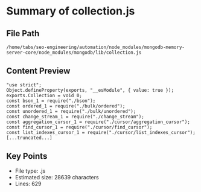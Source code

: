 # Summary of collection.js
  
## File Path
`/home/tabs/seo-engineering/automation/node_modules/mongodb-memory-server-core/node_modules/mongodb/lib/collection.js`

## Content Preview
```
"use strict";
Object.defineProperty(exports, "__esModule", { value: true });
exports.Collection = void 0;
const bson_1 = require("./bson");
const ordered_1 = require("./bulk/ordered");
const unordered_1 = require("./bulk/unordered");
const change_stream_1 = require("./change_stream");
const aggregation_cursor_1 = require("./cursor/aggregation_cursor");
const find_cursor_1 = require("./cursor/find_cursor");
const list_indexes_cursor_1 = require("./cursor/list_indexes_cursor");
[...truncated...]
```

## Key Points
- File type: .js
- Estimated size: 28639 characters
- Lines: 629
